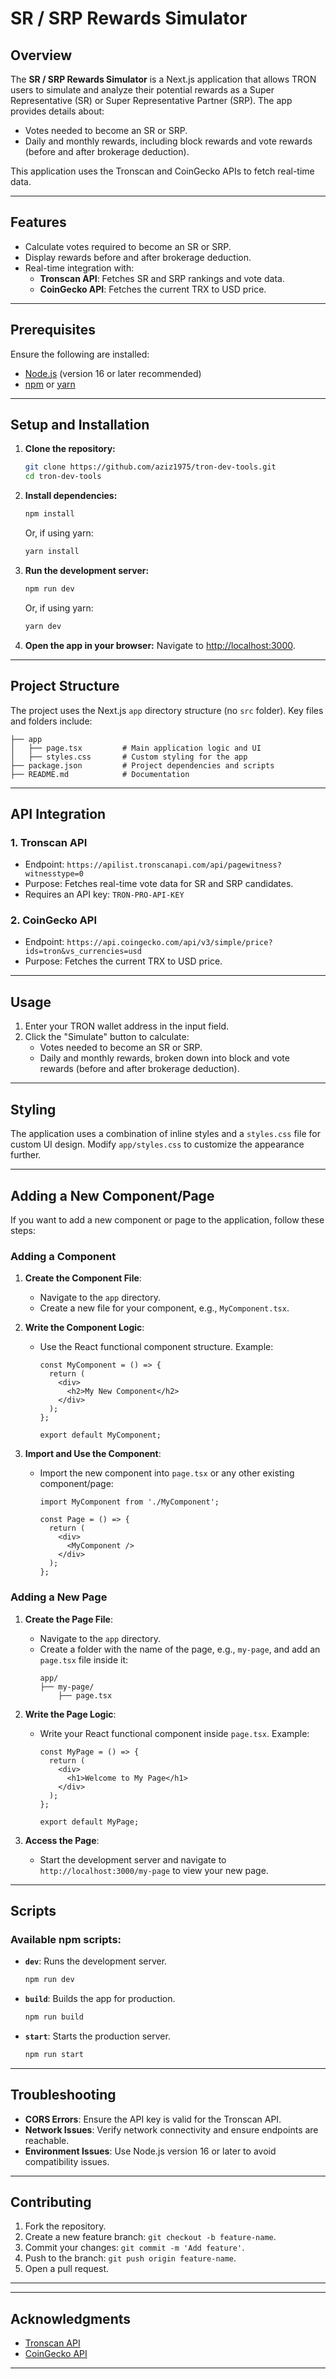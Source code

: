 # SR / SRP Rewards Simulator

## Overview
The **SR / SRP Rewards Simulator** is a Next.js application that allows TRON users to simulate and analyze their potential rewards as a Super Representative (SR) or Super Representative Partner (SRP). The app provides details about:

- Votes needed to become an SR or SRP.
- Daily and monthly rewards, including block rewards and vote rewards (before and after brokerage deduction).

This application uses the Tronscan and CoinGecko APIs to fetch real-time data.

---

## Features
- Calculate votes required to become an SR or SRP.
- Display rewards before and after brokerage deduction.
- Real-time integration with:
  - **Tronscan API**: Fetches SR and SRP rankings and vote data.
  - **CoinGecko API**: Fetches the current TRX to USD price.

---

## Prerequisites
Ensure the following are installed:

- [Node.js](https://nodejs.org/) (version 16 or later recommended)
- [npm](https://www.npmjs.com/) or [yarn](https://yarnpkg.com/)

---

## Setup and Installation

1. **Clone the repository:**
   ```bash
   git clone https://github.com/aziz1975/tron-dev-tools.git
   cd tron-dev-tools
   ```

2. **Install dependencies:**
   ```bash
   npm install
   ```
   Or, if using yarn:
   ```bash
   yarn install
   ```

3. **Run the development server:**
   ```bash
   npm run dev
   ```
   Or, if using yarn:
   ```bash
   yarn dev
   ```

4. **Open the app in your browser:**
   Navigate to [http://localhost:3000](http://localhost:3000).

---

## Project Structure

The project uses the Next.js `app` directory structure (no `src` folder). Key files and folders include:

```
├── app
│   ├── page.tsx         # Main application logic and UI
│   ├── styles.css       # Custom styling for the app
├── package.json         # Project dependencies and scripts
├── README.md            # Documentation
```

---

## API Integration

### 1. **Tronscan API**
   - Endpoint: `https://apilist.tronscanapi.com/api/pagewitness?witnesstype=0`
   - Purpose: Fetches real-time vote data for SR and SRP candidates.
   - Requires an API key: `TRON-PRO-API-KEY`

### 2. **CoinGecko API**
   - Endpoint: `https://api.coingecko.com/api/v3/simple/price?ids=tron&vs_currencies=usd`
   - Purpose: Fetches the current TRX to USD price.

---

## Usage

1. Enter your TRON wallet address in the input field.
2. Click the "Simulate" button to calculate:
   - Votes needed to become an SR or SRP.
   - Daily and monthly rewards, broken down into block and vote rewards (before and after brokerage deduction).

---

## Styling
The application uses a combination of inline styles and a `styles.css` file for custom UI design. Modify `app/styles.css` to customize the appearance further.

---

## Adding a New Component/Page

If you want to add a new component or page to the application, follow these steps:

### Adding a Component
1. **Create the Component File**:
   - Navigate to the `app` directory.
   - Create a new file for your component, e.g., `MyComponent.tsx`.

2. **Write the Component Logic**:
   - Use the React functional component structure. Example:
     ```tsx
     const MyComponent = () => {
       return (
         <div>
           <h2>My New Component</h2>
         </div>
       );
     };

     export default MyComponent;
     ```

3. **Import and Use the Component**:
   - Import the new component into `page.tsx` or any other existing component/page:
     ```tsx
     import MyComponent from './MyComponent';
     
     const Page = () => {
       return (
         <div>
           <MyComponent />
         </div>
       );
     };
     ```

### Adding a New Page
1. **Create the Page File**:
   - Navigate to the `app` directory.
   - Create a folder with the name of the page, e.g., `my-page`, and add an `page.tsx` file inside it:
     ```
     app/
     ├── my-page/
         ├── page.tsx
     ```

2. **Write the Page Logic**:
   - Write your React functional component inside `page.tsx`. Example:
     ```tsx
     const MyPage = () => {
       return (
         <div>
           <h1>Welcome to My Page</h1>
         </div>
       );
     };

     export default MyPage;
     ```

3. **Access the Page**:
   - Start the development server and navigate to `http://localhost:3000/my-page` to view your new page.

---

## Scripts

### Available npm scripts:

- **`dev`**: Runs the development server.
  ```bash
  npm run dev
  ```

- **`build`**: Builds the app for production.
  ```bash
  npm run build
  ```

- **`start`**: Starts the production server.
  ```bash
  npm run start
  ```

---

## Troubleshooting

- **CORS Errors**:
  Ensure the API key is valid for the Tronscan API.
- **Network Issues**:
  Verify network connectivity and ensure endpoints are reachable.
- **Environment Issues**:
  Use Node.js version 16 or later to avoid compatibility issues.

---

## Contributing

1. Fork the repository.
2. Create a new feature branch: `git checkout -b feature-name`.
3. Commit your changes: `git commit -m 'Add feature'`.
4. Push to the branch: `git push origin feature-name`.
5. Open a pull request.

---

---

## Acknowledgments
- [Tronscan API](https://docs.tronscan.org/)
- [CoinGecko API](https://www.coingecko.com/en/api)

---


